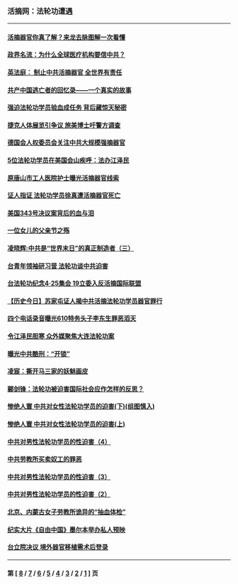 ### 活摘网：法轮功遭遇
---
#### [活摘器官你真了解？来龙去脉图解一次看懂](../../pages/nf5881/n13013820.md?07170430) 
#### [政界名流：为什么全球医疗机构要信中共？](../../pages/nf5881/n11945479.md?07170430) 
#### [英法庭： 制止中共活摘器官 全世界有责任](../../pages/nf5881/n11330691.md?07170430) 
#### [共产中国逃亡者的回忆录——一个真实的故事](../../pages/nf5881/n10918649.md?07170430) 
#### [强迫法轮功学员验血成任务 背后藏惊天秘密](../../pages/nf5881/n4252384.md?07170430) 
#### [捷克人体展览引争议 旅美博士吁警方调查](../../pages/nf5881/n9429187.md?07170430) 
#### [德国会人权委员会关注中共大规模强摘器官](../../pages/nf5881/n8418950.md?07170430) 
#### [5位法轮功学员在美国会山疾呼：法办江泽民](../../pages/nf5881/n8101519.md?07170430) 
#### [原唐山市工人医院护士曝光活摘器官线索](../../pages/nf5881/n8076384.md?07170430) 
#### [证人指证 法轮功学员徐真遭活摘器官死亡](../../pages/nf5881/n8042467.md?07170430) 
#### [美国343号决议案背后的血与泪](../../pages/nf5881/n8020684.md?07170430) 
#### [一位女儿的父亲节之殇](../../pages/nf5881/n8014122.md?07170430) 
#### [凌晓辉:中共是“世界末日”的真正制造者（三）](../../pages/nf5881/n4210333.md?07170430) 
#### [台青年领袖研习营 法轮功谈中共迫害](../../pages/nf5881/n4141857.md?07170430) 
#### [台法轮功纪念4‧25集会 19立委入反活摘国际联盟](../../pages/nf5881/n4141821.md?07170430) 
#### [【历史今日】苏家屯证人揭中共活摘法轮功学员器官罪行](../../pages/nf5881/n4135912.md?07170430) 
#### [四个电话录音曝光610特务头子李东生罪恶滔天](../../pages/nf5881/n4040060.md?07170430) 
#### [令江泽民胆寒 众外媒聚焦大连法轮功案](../../pages/nf5881/n3932671.md?07170430) 
#### [曝光中共酷刑：“开锁”](../../pages/nf5881/n3889373.md?07170430) 
#### [凌宸：撕开马三家的妖魅画皮](../../pages/nf5881/n3849369.md?07170430) 
#### [郦剑锋：法轮功被迫害国际社会应作怎样的反思？](../../pages/nf5881/n3824560.md?07170430) 
#### [惨绝人寰 中共对女性法轮功学员的迫害(下)(组图慎入)](../../pages/nf5881/n3816285.md?07170430) 
#### [惨绝人寰 中共对女性法轮功学员的迫害(上)](../../pages/nf5881/n3815374.md?07170430) 
#### [中共对男性法轮功学员的性迫害（4）](../../pages/nf5881/n3769144.md?07170430) 
#### [中共劳教所买卖奴工的罪恶](../../pages/nf5881/n3769378.md?07170430) 
#### [中共对男性法轮功学员的性迫害（3）](../../pages/nf5881/n3768231.md?07170430) 
#### [中共对男性法轮功学员的性迫害（2）](../../pages/nf5881/n3767211.md?07170430) 
#### [北京、内蒙古女子劳教所诡异的“抽血体检”](../../pages/nf5881/n3753158.md?07170430) 
#### [纪实大片《自由中国》墨尔本举办私人预映](../../pages/nf5881/n3743337.md?07170430) 
#### [台立院决议 境外器官移植需术后登录](../../pages/nf5881/n3741520.md?07170430) 

---
#### 第 [ [8](./8.md?07170430) / [7](./7.md?07170430) / [6](./6.md?07170430) / [5](./5.md?07170430) / [4](./4.md?07170430) / [3](./3.md?07170430) / [2](./2.md?07170430) / [1](./1.md?07170430) ] 页
